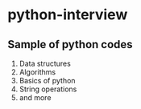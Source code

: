 # python-interview

## Sample of python codes
 <p>
<ol>
<li>Data structures</li>
<li>Algorithms</li>
<li>Basics of python</li>
<li>String operations</li>
<li>and more</li>
</ol>
</p>
